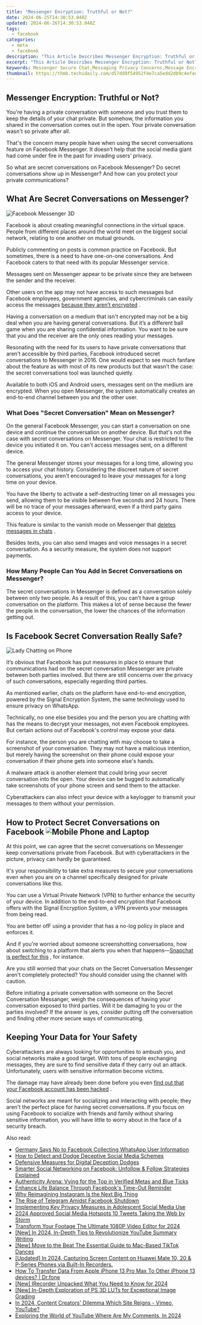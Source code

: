 ```yaml
---
title: "Messenger Encryption: Truthful or Not?"
date: 2024-06-25T14:30:53.048Z
updated: 2024-06-26T14:30:53.048Z
tags:
  - facebook
categories:
  - meta
  - facebook
description: "This Article Describes Messenger Encryption: Truthful or Not?"
excerpt: "This Article Describes Messenger Encryption: Truthful or Not?"
keywords: Messenger Secure Chat,Messaging Privacy Concerns,Message Encryption Validity,Secure Messaging Verification,Digital Communication Security,Trust in Texting Encryption,Online Messages Safety Check
thumbnail: https://thmb.techidaily.com/d57dd9f54952f4e7ca5edd2db9c4efad701c22be438a3c8ee1521a12138dfcd3.jpg
---
```


## Messenger Encryption: Truthful or Not?

 You're having a private conversation with someone and you trust them to keep the details of your chat private. But somehow, the information you shared in the conversation comes out in the open. Your private conversation wasn't so private after all.

 That's the concern many people have when using the secret conversations feature on Facebook Messenger. It doesn’t help that the social media giant had come under fire in the past for invading users’ privacy.

 So what are secret conversations on Facebook Messenger? Do secret conversations show up in Messenger? And how can you protect your private communications?

## What Are Secret Conversations on Messenger?

![Facebook Messenger 3D](https://static1.makeuseofimages.com/wordpress/wp-content/uploads/2021/08/facebook-messenger-3d.jpg)

 Facebook is about creating meaningful connections in the virtual space. People from different places around the world meet on the biggest social network, relating to one another on mutual grounds.

 Publicly commenting on posts is common practice on Facebook. But sometimes, there is a need to have one-on-one conversations. And Facebook caters to that need with its popular Messenger service.

 Messages sent on Messenger appear to be private since they are between the sender and the receiver.

 Other users on the app may not have access to such messages but Facebook employees, government agencies, and cybercriminals can easily access the messages [because they aren’t encrypted](https://www.makeuseof.com/why-arent-facebook-messenger-chats-encrypted/) .

 Having a conversation on a medium that isn't encrypted may not be a big deal when you are having general conversations. But it’s a different ball game when you are sharing confidential information. You want to be sure that you and the receiver are the only ones reading your messages.

 Resonating with the need for its users to have private conversations that aren’t accessible by third parties, Facebook introduced secret conversations to Messenger in 2016\. One would expect to see much fanfare about the feature as with most of its new products but that wasn’t the case: the secret conversations tool was launched quietly.

 Available to both iOS and Android users, messages sent on the medium are encrypted. When you open Messenger, the system automatically creates an end-to-end channel between you and the other user.

### What Does "Secret Conversation" Mean on Messenger?

 On the general Facebook Messenger, you can start a conversation on one device and continue the conversation on another device. But that's not the case with secret conversations on Messenger. Your chat is restricted to the device you initiated it on. You can't access messages sent, on a different device.

 The general Messenger stores your messages for a long time, allowing you to access your chat history. Considering the discreet nature of secret conversations, you aren't encouraged to leave your messages for a long time on your device.

 You have the liberty to activate a self-destructing timer on all messages you send, allowing them to be visible between five seconds and 24 hours. There will be no trace of your messages afterward, even if a third party gains access to your device.

 This feature is similar to the vanish mode on Messenger that [deletes messages in chats](https://www.makeuseof.com/what-is-vanish-mode-on-facebook-messenger/) .

 Besides texts, you can also send images and voice messages in a secret conversation. As a security measure, the system does not support payments.

### How Many People Can You Add in Secret Conversations on Messenger?

 The secret conversations in Messenger is defined as a conversation solely between only two people. As a result of this, you can’t have a group conversation on the platform. This makes a lot of sense because the fewer the people in the conversation, the lower the chances of the information getting out.

## Is Facebook Secret Conversation Really Safe?

![Lady Chatting on Phone](https://static1.makeuseofimages.com/wordpress/wp-content/uploads/2021/08/lady-chatting-on-phone.jpg)

 It’s obvious that Facebook has put measures in place to ensure that communications had on the secret conversation Messenger are private between both parties involved. But there are still concerns over the privacy of such conversations, especially regarding third parties.

 As mentioned earlier, chats on the platform have end-to-end encryption, powered by the Signal Encryption System, the same technology used to ensure privacy on WhatsApp.

 Technically, no one else besides you and the person you are chatting with has the means to decrypt your messages, not even Facebook employees. But certain actions out of Facebook's control may expose your data.

 For instance, the person you are chatting with may choose to take a screenshot of your conversation. They may not have a malicious intention, but merely having the screenshot on their phone could expose your conversation if their phone gets into someone else's hands.

 A malware attack is another element that could bring your secret conversation into the open. Your device can be bugged to automatically take screenshots of your phone screen and send them to the attacker.

 Cyberattackers can also infect your device with a keylogger to transmit your messages to them without your permission.

## How to Protect Secret Conversations on Facebook ![Mobile Phone and Laptop](https://static1.makeuseofimages.com/wordpress/wp-content/uploads/2021/08/mobile-phone-and-laptop.jpg)

 At this point, we can agree that the secret conversations on Messenger keep conversations private from Facebook. But with cyberattackers in the picture, privacy can hardly be guaranteed.

 It's your responsibility to take extra measures to secure your conversations even when you are on a channel specifically designed for private conversations like this.

 You can use a Virtual Private Network (VPN) to further enhance the security of your device. In addition to the end-to-end encryption that Facebook offers with the Signal Encryption System, a VPN prevents your messages from being read.

 You are better ofF using a provider that has a no-log policy in place and enforces it.

 And if you're worried about someone screenshotting conversations, how about switching to a platform that alerts you when that happens—[Snapchat is perfect for this](https://www.makeuseof.com/tag/how-to-take-snapchat-screenshots-without-them-knowing/) , for instance.

 Are you still worried that your chats on the Secret Conversation Messenger aren't completely protected? You should consider using the channel with caution.

 Before initiating a private conversation with someone on the Secret Conversation Messanger, weigh the consequences of having your conversation exposed to third parties. Will it be damaging to you or the parties involved? If the answer is yes, consider putting off the conversation and finding other more secure ways of communicating.

## Keeping Your Data for Your Safety

 Cyberattackers are always looking for opportunities to ambush you, and social networks make a good target. With tons of people exchanging messages, they are sure to find sensitive data if they carry out an attack. Unfortunately, users with sensitive information become victims.

 The damage may have already been done before you even [find out that your Facebook account has been hacked](https://www.makeuseof.com/tag/how-to-find-out-if-your-facebook-account-has-been-hacked/) .

 Social networks are meant for socializing and interacting with people; they aren't the perfect place for having secret conversations. If you focus on using Facebook to socialize with friends and family without sharing sensitive information, you will have little to worry about in the face of a security breach.


<ins class="adsbygoogle"
     style="display:block"
     data-ad-format="autorelaxed"
     data-ad-client="ca-pub-7571918770474297"
     data-ad-slot="1223367746"></ins>



<ins class="adsbygoogle"
     style="display:block"
     data-ad-client="ca-pub-7571918770474297"
     data-ad-slot="8358498916"
     data-ad-format="auto"
     data-full-width-responsive="true"></ins>

<span class="atpl-alsoreadstyle">Also read:</span>
<div><ul>
<li><a href="https://facebook.techidaily.com/germany-says-no-to-facebook-collecting-whatsapp-user-information/"><u>Germany Says No to Facebook Collecting WhatsApp User Information</u></a></li>
<li><a href="https://facebook.techidaily.com/how-to-detect-and-dodge-deceptive-social-media-schemes/"><u>How to Detect and Dodge Deceptive Social Media Schemes</u></a></li>
<li><a href="https://facebook.techidaily.com/defensive-measures-for-digital-deception-dodges/"><u>Defensive Measures for Digital Deception Dodges</u></a></li>
<li><a href="https://facebook.techidaily.com/smarter-social-networking-on-facebook-unfollow-and-follow-strategies-explained/"><u>Smarter Social Networking on Facebook: Unfollow & Follow Strategies Explained</u></a></li>
<li><a href="https://facebook.techidaily.com/authenticity-arena-vying-for-the-top-in-verified-metas-and-blue-ticks/"><u>Authenticity Arena: Vying for the Top in Verified Metas and Blue Ticks</u></a></li>
<li><a href="https://facebook.techidaily.com/enhance-life-balance-through-facebooks-time-out-reminder/"><u>Enhance Life Balance Through Facebook's Time-Out Reminder</u></a></li>
<li><a href="https://facebook.techidaily.com/why-reimagining-instagram-is-the-next-big-thing/"><u>Why Reimagining Instagram Is the Next Big Thing</u></a></li>
<li><a href="https://facebook.techidaily.com/the-rise-of-telegram-amidst-facebook-shutdown/"><u>The Rise of Telegram Amidst Facebook Shutdown</u></a></li>
<li><a href="https://facebook.techidaily.com/implementing-key-privacy-measures-in-adolescent-social-media-use/"><u>Implementing Key Privacy Measures in Adolescent Social Media Use</u></a></li>
<li><a href="https://twitter-videos.techidaily.com/2024-approved-social-media-hotspots-10-tweets-taking-the-web-by-storm/"><u>2024 Approved  Social Media Hotspots  10 Tweets Taking the Web by Storm</u></a></li>
<li><a href="https://video-creation-software.techidaily.com/transform-your-footage-the-ultimate-1080p-video-editor-for-2024/"><u>Transform Your Footage The Ultimate 1080P Video Editor for 2024</u></a></li>
<li><a href="https://youtube-data.techidaily.com/n-2024-in-depth-tips-to-revolutionize-youtube-summary-writing/"><u>[New] In 2024, In-Depth Tips to Revolutionize YouTube Summary Writing</u></a></li>
<li><a href="https://tiktok-videos.techidaily.com/new-move-to-the-beat-the-essential-guide-to-mac-based-tiktok-dances/"><u>[New] Move to the Beat  The Essential Guide to Mac-Based TikTok Dances</u></a></li>
<li><a href="https://screen-recording.techidaily.com/1716069638446-updated-in-2024-capturing-screen-content-on-huawei-mate-10-20-and-p-series-phones-via-built-in-recorders/"><u>[Updated] In 2024, Capturing Screen Content on Huawei Mate 10, 20 & P-Series Phones via Built-In Recorders.</u></a></li>
<li><a href="https://techidaily.com/how-to-transfer-data-from-apple-iphone-13-pro-max-to-other-iphone-13-devices-drfone-by-drfone-transfer-data-from-ios-transfer-data-from-ios/"><u>How To Transfer Data From Apple iPhone 13 Pro Max To Other iPhone 13 devices? | Dr.fone</u></a></li>
<li><a href="https://desktop-recording.techidaily.com/new-irecorder-unpacked-what-you-need-to-know-for-2024/"><u>[New] IRecorder Unpacked  What You Need to Know for 2024</u></a></li>
<li><a href="https://some-techniques.techidaily.com/new-in-depth-exploration-of-ps-3d-luts-for-exceptional-image-grading/"><u>[New] In-Depth Exploration of PS 3D LUTs for Exceptional Image Grading</u></a></li>
<li><a href="https://youtube-videos.techidaily.com/in-2024-content-creators-dilemma-which-site-reigns-vimeo-youtube/"><u>In 2024, Content Creators' Dilemma  Which Site Reigns - Vimeo, YouTube?</u></a></li>
<li><a href="https://youtube-stream.techidaily.com/exploring-the-world-of-youtube-where-are-my-comments-in-2024/"><u>Exploring the World of YouTube  Where Are My Comments, In 2024</u></a></li>
</ul></div>
